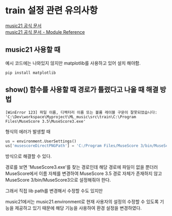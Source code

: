 # train 설정 관련 유의사항
[music21 공식 문서](http://web.mit.edu/music21/doc/index.html)  
[music21 공식 문서 - Module Reference](http://web.mit.edu/music21/doc/moduleReference/index.html)

## music21 사용할 때
예시 코드에는 나와있지 않지만 matplotlib를 사용하고 있어 설치 해야함.
```
pip install matplotlib
```

## show() 함수를 사용할 때 경로가 틀렸다고 나올 때 해결 방법
```
[WinError 123] 파일 이름, 디렉터리 이름 또는 볼륨 레이블 구문이 잘못되었습니다:
'C:\Dev\workspace\Myproject\ML_music\src\train\C:\Program Files\MuseScore 3.5\MuseScore3.exe'
```
형식의 에러가 발생할 때
```python
us = environment.UserSettings()
us['musescoreDirectPNGPath'] = 'C:/Program Files/MuseScore 3/bin/MuseScore3.exe'
```
방식으로 해결할 수 있다.

경로를 보면 'MuseScore3.exe'를 찾는 경로인데 해당 경로에 파일이 없을 뿐더러 MuseScore에서 이름 자체를 변경하여
MuseScore 3.5 경로 자체가 존재하지 않고 MuseScore 3/bin/MuseScore3으로 설정해줘야 한다.

그래서 직접 lib path를 변경해서 수정할 수도 있지만

music21에서는 music21.environment로 현재 사용자의 설정의 수정할 수 있도록 기능을 제공하고 있기 때문에 해당 기능을 사용하여
환경 설정을 변경하였다.